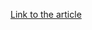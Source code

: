 [Link to the article](https://www.sentinelone.com/labs/dprk-it-workers-a-network-of-active-front-companies-and-their-links-to-china/)
